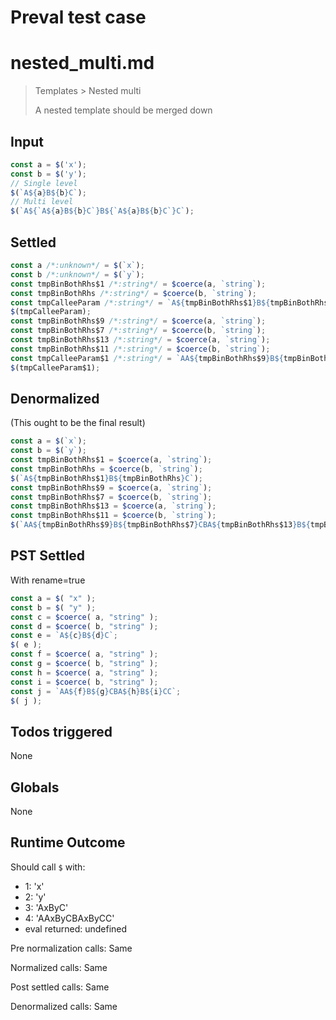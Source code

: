 # Preval test case

# nested_multi.md

> Templates > Nested multi
>
> A nested template should be merged down

## Input

`````js filename=intro
const a = $('x');
const b = $('y');
// Single level
$(`A${a}B${b}C`);
// Multi level
$(`A${`A${a}B${b}C`}B${`A${a}B${b}C`}C`);
`````


## Settled


`````js filename=intro
const a /*:unknown*/ = $(`x`);
const b /*:unknown*/ = $(`y`);
const tmpBinBothRhs$1 /*:string*/ = $coerce(a, `string`);
const tmpBinBothRhs /*:string*/ = $coerce(b, `string`);
const tmpCalleeParam /*:string*/ = `A${tmpBinBothRhs$1}B${tmpBinBothRhs}C`;
$(tmpCalleeParam);
const tmpBinBothRhs$9 /*:string*/ = $coerce(a, `string`);
const tmpBinBothRhs$7 /*:string*/ = $coerce(b, `string`);
const tmpBinBothRhs$13 /*:string*/ = $coerce(a, `string`);
const tmpBinBothRhs$11 /*:string*/ = $coerce(b, `string`);
const tmpCalleeParam$1 /*:string*/ = `AA${tmpBinBothRhs$9}B${tmpBinBothRhs$7}CBA${tmpBinBothRhs$13}B${tmpBinBothRhs$11}CC`;
$(tmpCalleeParam$1);
`````


## Denormalized
(This ought to be the final result)

`````js filename=intro
const a = $(`x`);
const b = $(`y`);
const tmpBinBothRhs$1 = $coerce(a, `string`);
const tmpBinBothRhs = $coerce(b, `string`);
$(`A${tmpBinBothRhs$1}B${tmpBinBothRhs}C`);
const tmpBinBothRhs$9 = $coerce(a, `string`);
const tmpBinBothRhs$7 = $coerce(b, `string`);
const tmpBinBothRhs$13 = $coerce(a, `string`);
const tmpBinBothRhs$11 = $coerce(b, `string`);
$(`AA${tmpBinBothRhs$9}B${tmpBinBothRhs$7}CBA${tmpBinBothRhs$13}B${tmpBinBothRhs$11}CC`);
`````


## PST Settled
With rename=true

`````js filename=intro
const a = $( "x" );
const b = $( "y" );
const c = $coerce( a, "string" );
const d = $coerce( b, "string" );
const e = `A${c}B${d}C`;
$( e );
const f = $coerce( a, "string" );
const g = $coerce( b, "string" );
const h = $coerce( a, "string" );
const i = $coerce( b, "string" );
const j = `AA${f}B${g}CBA${h}B${i}CC`;
$( j );
`````


## Todos triggered


None


## Globals


None


## Runtime Outcome


Should call `$` with:
 - 1: 'x'
 - 2: 'y'
 - 3: 'AxByC'
 - 4: 'AAxByCBAxByCC'
 - eval returned: undefined

Pre normalization calls: Same

Normalized calls: Same

Post settled calls: Same

Denormalized calls: Same
